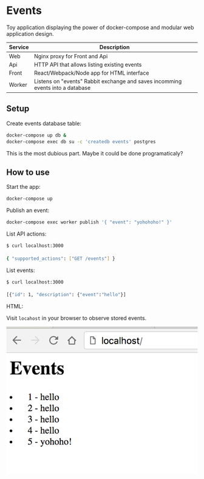 # Events

Toy application displaying the power of docker-compose and modular web
application design.

Service | Description
--------|------------
Web     | Nginx proxy for Front and Api
Api     | HTTP API that allows listing existing events
Front   | React/Webpack/Node app for HTML interface
Worker  | Listens on "events" Rabbit exchange and saves incomming events into a database

## Setup

Create events database table:

``` bash
docker-compose up db &
docker-compose exec db su -c 'createdb events' postgres
```

This is the most dubious part. Maybe it could be done programaticaly?

## How to use

Start the app:

``` sh
docker-compose up
```

Publish an event:

``` sh
docker-compose exec worker publish '{ "event": "yohohoho!" }'
```

List API actions:

``` sh
$ curl localhost:3000

{ "supported_actions": ["GET /events"] }
```

List events:

``` sh
$ curl localhost:3000

[{"id": 1, "description": {"event":"hello"}]
```

HTML:

Visit `locahost` in your browser to observe stored events.

![events](docs/front.png)
